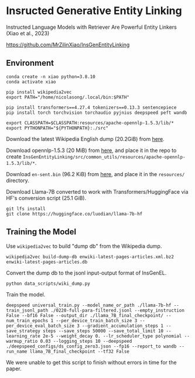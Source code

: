 # Insructed Generative Entity Linking

Instructed Language Models with Retriever Are Powerful Entity Linkers (Xiao et al., 2023)

<https://github.com/MrZilinXiao/InsGenEntityLinking>

## Environment

```shell
conda create -n xiao python=3.8.10
conda activate xiao

pip install wikipedia2vec
export PATH="/home/nicolasong/.local/bin:$PATH"

pip install transformers==4.27.4 tokenizers==0.13.3 sentencepiece
pip install torch torchvision torchaudio pyjnius deepspeed peft wandb

export CLASSPATH=$CLASSPATH:resources/apache-opennlp-1.5.3/lib/*
export PYTHONPATH="${PYTHONPATH}:./src"
```

Download the latest Wikipedia English dump (20.2GiB) from [here](https://dumps.wikimedia.org/enwiki/latest/enwiki-latest-pages-articles.xml.bz2).

Download opennlp-1.5.3 (20 MiB) from [here](https://archive.apache.org/dist/opennlp/opennlp-1.5.3/), and place it in the repo to create `InsGenEntityLinking/src/common_utils/resources/apache-opennlp-1.5.3/lib/*`.

Download `en-sent.bin` (96.2 KiB) from [here](https://opennlp.sourceforge.net/models-1.5/), and place it in the `resources/` directory.

Download Llama-7B converted to work with Transformers/HuggingFace via HF's conversion script (25.1 GiB).

```shell
git lfs install
git clone https://huggingface.co/luodian/llama-7b-hf
```

## Training the Model

Use `wikipedia2vec` to build "dump db" from the Wikipedia dump.

```shell
wikipedia2vec build-dump-db enwiki-latest-pages-articles.xml.bz2 enwiki-latest-pages-articles.db
```

Convert the dump db to the jsonl input-output format of InsGenEL.

```shell
python data_scripts/wiki_dump.py
```

Train the model.

```shell
deepspeed universal_train.py --model_name_or_path ./llama-7b-hf --train_jsonl_path ./0220-full-para-filtered.jsonl --empty_instruction False --bf16 False --output_dir ./llama_7B_final_checkpoint/ --num_train_epochs 1 --per_device_train_batch_size 3 --per_device_eval_batch_size 3 --gradient_accumulation_steps 1 --save_strategy steps --save_steps 50000 --save_total_limit 10 --learning_rate 2e-5 --weight_decay 0. --lr_scheduler_type polynomial --warmup_ratio 0.03 --logging_steps 10 --deepspeed ./deepspeed_configs/ds_config_zero3.json --fp16 --report_to wandb --run_name llama_7B_final_checkpoint --tf32 False
```

We were unable to get this script to finish without errors in time for the paper.

